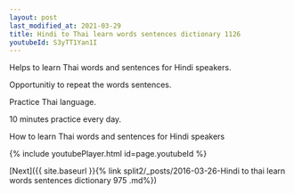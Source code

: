 ```yaml
---
layout: post
last_modified_at: 2021-03-29
title: Hindi to Thai learn words sentences dictionary 1126 
youtubeId: S3yTT1Yan1I
---
```

 
 
Helps to learn Thai words and sentences for Hindi speakers.

Opportunitiy to repeat the words sentences. 

Practice Thai language. 
 
10 minutes practice every day. 
 
How to learn Thai words and sentences for Hindi speakers 
 
{% include youtubePlayer.html id=page.youtubeId %}
 
 
[Next]({{ site.baseurl }}{% link  split2/_posts/2016-03-26-Hindi to thai learn words sentences dictionary 975 .md%})
 
